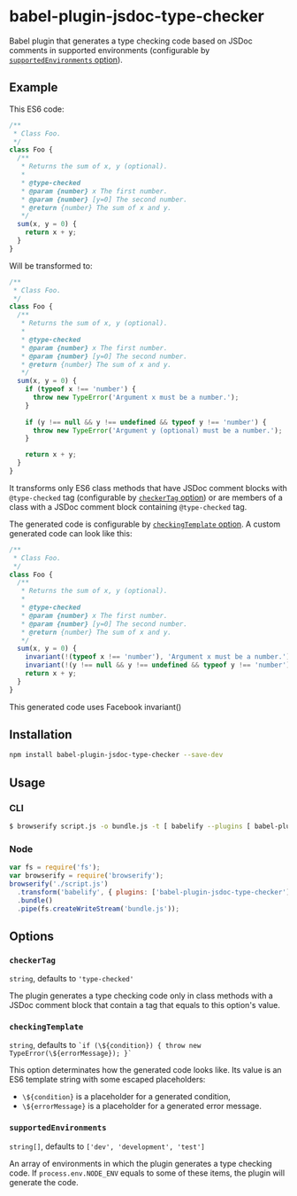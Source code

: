 # babel-plugin-jsdoc-type-checker
Babel plugin that generates a type checking code based on JSDoc comments in supported environments (configurable by [`supportedEnvironments` option](#supportedenvironments)).

## Example

This ES6 code:

```javascript
/**
 * Class Foo.
 */
class Foo {
  /**
   * Returns the sum of x, y (optional).
   *
   * @type-checked
   * @param {number} x The first number.
   * @param {number} [y=0] The second number.
   * @return {number} The sum of x and y.
   */
  sum(x, y = 0) {
    return x + y;
  }
}
```

Will be transformed to:

```javascript
/**
 * Class Foo.
 */
class Foo {
  /**
   * Returns the sum of x, y (optional).
   *
   * @type-checked
   * @param {number} x The first number.
   * @param {number} [y=0] The second number.
   * @return {number} The sum of x and y.
   */
  sum(x, y = 0) {
    if (typeof x !== 'number') {
      throw new TypeError('Argument x must be a number.');
    }
		
    if (y !== null && y !== undefined && typeof y !== 'number') {
      throw new TypeError('Argument y (optional) must be a number.');
    }

    return x + y;
  }
}
```

It transforms only ES6 class methods that have JSDoc comment blocks with `@type-checked` tag (configurable by [`checkerTag` option](#checkertag)) or are members of a class with a JSDoc comment block containing `@type-checked` tag.

The generated code is configurable by [`checkingTemplate` option](#checkingtemplate). A custom generated code can look like this:

```javascript
/**
 * Class Foo.
 */
class Foo {
  /**
   * Returns the sum of x, y (optional).
   *
   * @type-checked
   * @param {number} x The first number.
   * @param {number} [y=0] The second number.
   * @return {number} The sum of x and y.
   */
  sum(x, y = 0) {
    invariant(!(typeof x !== 'number'), 'Argument x must be a number.');
    invariant(!(y !== null && y !== undefined && typeof y !== 'number'), 'Argument y (optional) must be a number.');
    return x + y;
  }
}
```

This generated code uses Facebook invariant()

## Installation
```sh
npm install babel-plugin-jsdoc-type-checker --save-dev
```

## Usage

### CLI

```sh
$ browserify script.js -o bundle.js -t [ babelify --plugins [ babel-plugin-jsdoc-type-checker ] ]
```

### Node

```javascript
var fs = require('fs');
var browserify = require('browserify');
browserify('./script.js')
  .transform('babelify', { plugins: ['babel-plugin-jsdoc-type-checker'] })
  .bundle()
  .pipe(fs.createWriteStream('bundle.js'));
```

## Options

### `checkerTag`

`string`, defaults to `'type-checked'`

The plugin generates a type checking code only in class methods with a JSDoc
comment block that contain a tag that equals to this option's value. 

### `checkingTemplate`

`string`, defaults to
``
`if (\${condition}) {
	throw new TypeError(\${errorMessage});
}` ``

This option determinates how the generated code looks like. Its value is an ES6 template string with some escaped placeholders:
- `\${condition}` is a placeholder for a generated condition,
- `\${errorMessage}` is a placeholder for a generated error message.

### `supportedEnvironments`

`string[]`, defaults to `['dev', 'development', 'test']`

An array of environments in which the plugin generates a type checking code. If `process.env.NODE_ENV` equals to some of these items, the plugin will generate the code.
